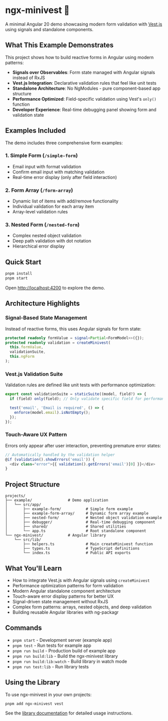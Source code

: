 # ngx-minivest 🦺

A minimal Angular 20 demo showcasing modern form validation with [Vest.js](https://vestjs.dev) using signals and standalone components.

## What This Example Demonstrates

This project shows how to build reactive forms in Angular using modern patterns:

- **Signals over Observables**: Form state managed with Angular signals instead of RxJS
- **Vest.js Integration**: Declarative validation rules that feel like unit tests
- **Standalone Architecture**: No NgModules - pure component-based app structure
- **Performance Optimized**: Field-specific validation using Vest's `only()` function
- **Developer Experience**: Real-time debugging panel showing form and validation state

## Examples Included

The demo includes three comprehensive form examples:

### 1. Simple Form (`/simple-form`)

- Email input with format validation
- Confirm email input with matching validation
- Real-time error display (only after field interaction)

### 2. Form Array (`/form-array`)

- Dynamic list of items with add/remove functionality
- Individual validation for each array item
- Array-level validation rules

### 3. Nested Form (`/nested-form`)

- Complex nested object validation
- Deep path validation with dot notation
- Hierarchical error display

## Quick Start

```bash
pnpm install
pnpm start
```

Open [http://localhost:4200](http://localhost:4200) to explore the demo.

## Architecture Highlights

### Signal-Based State Management

Instead of reactive forms, this uses Angular signals for form state:

```typescript
protected readonly formValue = signal<Partial<FormModel>>({});
protected readonly validation = createMinivest(
  this.formValue,
  validationSuite,
  this.ngForm
);
```

### Vest.js Validation Suite

Validation rules are defined like unit tests with performance optimization:

```typescript
export const validationSuite = staticSuite((model, field?) => {
  if (field) only(field); // Only validate specific field for performance

  test('email', 'Email is required', () => {
    enforce(model.email).isNotEmpty();
  });
});
```

### Touch-Aware UX Pattern

Errors only appear after user interaction, preventing premature error states:

```typescript
// Automatically handled by the validation helper
@if (validation().showErrors('email')) {
  <div class="error">{{ validation().getErrors('email')[0] }}</div>
}
```

## Project Structure

```
projects/
├── example/                # Demo application
│   └── src/app/
│       ├── example-form/           # Simple form example
│       ├── example-form-array/     # Dynamic form array example
│       ├── nested-form/            # Nested object validation example
│       ├── debugger/               # Real-time debugging component
│       ├── shared/                 # Shared utilities
│       └── app.ts                  # Root standalone component
└── ngx-minivest/           # Angular library
    └── src/lib/
        ├── helpers.ts              # Main createMinivest function
        ├── types.ts                # TypeScript definitions
        └── index.ts                # Public API exports
```

## What You'll Learn

- How to integrate Vest.js with Angular signals using `createMinivest`
- Performance optimization patterns for form validation
- Modern Angular standalone component architecture
- Touch-aware error display patterns for better UX
- Signal-driven state management without RxJS
- Complex form patterns: arrays, nested objects, and deep validation
- Building reusable Angular libraries with ng-packagr

## Commands

- `pnpm start` - Development server (example app)
- `pnpm test` - Run tests for example app
- `pnpm run build` - Production build of example app
- `pnpm run build:lib` - Build the ngx-minivest library
- `pnpm run build:lib:watch` - Build library in watch mode
- `pnpm run test:lib` - Run library tests

## Using the Library

To use ngx-minivest in your own projects:

```bash
pnpm add ngx-minivest vest
```

See the [library documentation](https://github.com/lwestenberg/ngx-minivest/tree/main/projects/ngx-minivest) for detailed usage instructions.
